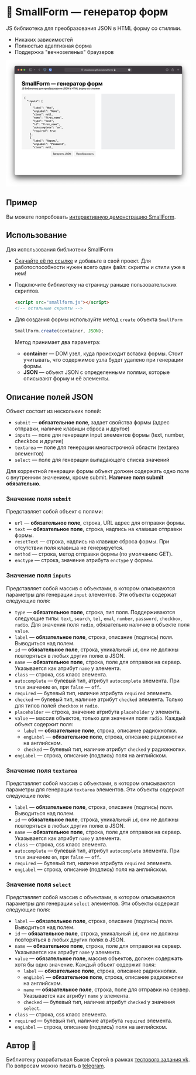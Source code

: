 # 🦺 SmallForm — генератор форм

JS библиотека для преобразования JSON в HTML форму со стилями.

- Никаких зависимостей
- Полностью адаптивная форма
- Поддержка "вечнозеленых" браузеров

![Главный экран](img/main-screen.jpg)

## Пример

Вы можете попробовать [интерактивную демонстрацию SmallForm](https://dreadwood.github.io/smallform/).

## Использование

Для использования библиотеки SmallForm

- [Скачайте её по ссылке](https://github.com/dreadwood/smallform/releases/download/v1.0.0/smallform.js) и добавьте в свой проект. Для работоспособности нужен всего один файл: скрипты и стили уже в нем!

- Подключите библиотеку на страницу раньше пользовательских скриптов.

  ```html
  <script src="smallform.js"></script>
  <!-- остальные скрипты -->
  ```

- Для создания формы используйте метод `create` объекта `SmallForm`

  ```js
  SmallForm.create(container, JSON);
  ```

  Метод принимает два параметра:

  - **container** — DOM узел, куда происходит вставка формы. Стоит учитывать, что содержимое узла будет удалено при генерации формы.
  - **JSON** — объект JSON c определенными полями, которые описывают форму и её элементы.

## Описание полей JSON

Объект состоит из нескольких полей:

- `submit` — **обязательное поле**, задает свойства формы (адрес отправки, наличие клавиши сброса и другое)
- `inputs` — поле для генерации input элементов формы (text, number, checkbox и другие)
- `textarea` — поле для генерации многострочной области (textarea элементов)
- `select` — поле для генерации выпадающего списка значений

Для корректной генерации формы объект должен содержать одно поле с внутренним значением, кроме submit. **Наличие поля submit обязательно**.

### Значение поля `submit`

Представляет собой объект с полями:

- `url` — **обязательное поле**, строка, URL адрес для отправки формы.
- `text` — **обязательное поле**, строка, надпись на клавише отправки формы.
- `resetText` — строка, надпись на клавише сброса формы. При отсутствии поля клавиша не генерируется.
- `method` — строка, метод отправки формы (по умолчанию GET).
- `enctype` — строка, значение атрибута `enctype` у формы.

### Значение поля `inputs`

Представляет собой массив с объектами, в котором описываются параметры для генерации `input` элементов. Эти объекты содержат следующие поля:

- `type` — **обязательное поле**, строка, тип поля. Поддерживаются следующие типы: `text`, `search`, `tel`, `emal`, `number`, `password`, `checkbox`, `radio`. Для значения поля `radio`, обязательно наличие в объекте поля `value`.
- `label` — **обязательное поле**, строка, описание (подпись) поля. Выводиться над полем.
- `id` — **обязательное поле**, строка, уникальный `id`, они не должны повторяться в любых других полях в JSON.
- `name` — **обязательное поле**, строка, поле для отправки на сервер. Указывается как атрибут `name` у элемента.
- `class` — строка, css класс элемента.
- `autocomplete` — булевый тип, атрибут `autocomplete` элемента. При `true` значение `on`, при `false` — `off`.
- `required` — булевый тип, наличие атрибута `required` элемента.
- `checked` — булевый тип, наличие атрибут `checked` элемента. Только для типов полей `checkbox` и `radio`.
- `placeholder` — строка, значение атрибута `placeholder` у элемента.
- `value` — массив объектов, только для значения поля `radio`. Каждый объект содержит поля:
  - `label` — **обязательное поле**, строка, описание радиокнопки.
  - `engLabel` — **обязательное поле**, строка, описание радиокнопки на английском.
  - `checked` — булевый тип, наличие атрибут `checked` у радиокнопки.
- `engLabel` — строка, описание (подпись) поля на английском.

### Значение поля `textarea`

Представляет собой массив с объектами, в котором описываются параметры для генерации `textarea` элементов. Эти объекты содержат следующие поля:

- `label` — **обязательное поле**, строка, описание (подпись) поля. Выводиться над полем.
- `id` — **обязательное поле**, строка, уникальный `id`, они не должны повторяться в любых других полях в JSON.
- `name` — **обязательное поле**, строка, поле для отправки на сервер. Указывается как атрибут `name` у элемента.
- `class` — строка, css класс элемента.
- `autocomplete` — булевый тип, атрибут `autocomplete` элемента. При `true` значение `on`, при `false` — `off`.
- `required` — булевый тип, наличие атрибута `required` элемента.
- `engLabel` — строка, описание (подпись) поля на английском.

### Значение поля `select`

Представляет собой массив с объектами, в котором описываются параметры для генерации `select` элементов. Эти объекты содержат следующие поля:

- `label` — **обязательное поле**, строка, описание (подпись) поля. Выводиться над полем.
- `id` — **обязательное поле**, строка, уникальный `id`, они не должны повторяться в любых других полях в JSON.
- `name` — **обязательное поле**, строка, поле для отправки на сервер. Указывается как атрибут `name` у элемента.
- `value` — **обязательное поле**, массив объектов, должен содержать хотя бы одно значение. Каждый объект содержит поля:
  - `label` — **обязательное поле**, строка, описание радиокнопки.
  - `engLabel` — **обязательное поле**, строка, описание радиокнопки на английском.
  - `name` — **обязательное поле**, строка, поле для отправки на сервер. Указывается как атрибут `name` у элемента.
  - `checked` — булевый тип, наличие атрибут `checked` у значения `select`.
- `class` — строка, css класс элемента.
- `required` — булевый тип, наличие атрибута `required` элемента.
- `engLabel` — строка, описание (подпись) поля на английском.

## Автор 🦁

Библиотеку разрабатывал Быков Сергей в рамках [тестового задания vk](https://vk.com/@vkteam-testovoe-zadanie-frontend-infrastruktura).
По вопросам можно писать в [telegram](https://t.me/dreadwood).
